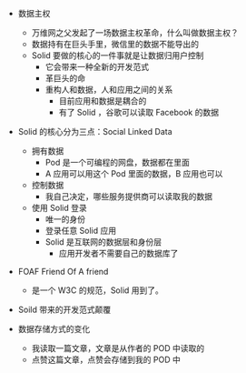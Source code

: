 - 数据主权
  - 万维网之父发起了一场数据主权革命，什么叫做数据主权？
  - 数据持有在巨头手里，微信里的数据不能导出的
  - Solid 要做的核心的一件事就是让数据归用户控制
    - 它会带来一种全新的开发范式
    - 革巨头的命
    - 重构人和数据，人和应用之间的关系
      - 目前应用和数据是耦合的
      - 有了 Solid ，谷歌可以读取 Facebook 的数据

- Solid 的核心分为三点：Social Linked Data
  - 拥有数据
    - Pod 是一个可编程的网盘，数据都在里面
    - A 应用可以用这个 Pod 里面的数据，B 应用也可以
  - 控制数据
    - 我自己决定，哪些服务提供商可以读取我的数据
  - 使用 Solid 登录
    - 唯一的身份
    - 登录任意 Solid 应用
    - Solid 是互联网的数据层和身份层
      - 应用开发者不需要自己的数据库了
- FOAF Friend Of A friend 
  - 是一个 W3C 的规范，Solid 用到了。

-  Soild 带来的开发范式颠覆
  - 数据存储方式的变化
    - 我读取一篇文章，文章是从作者的 POD 中读取的
    - 点赞这篇文章，点赞会存储到我的 POD 中
